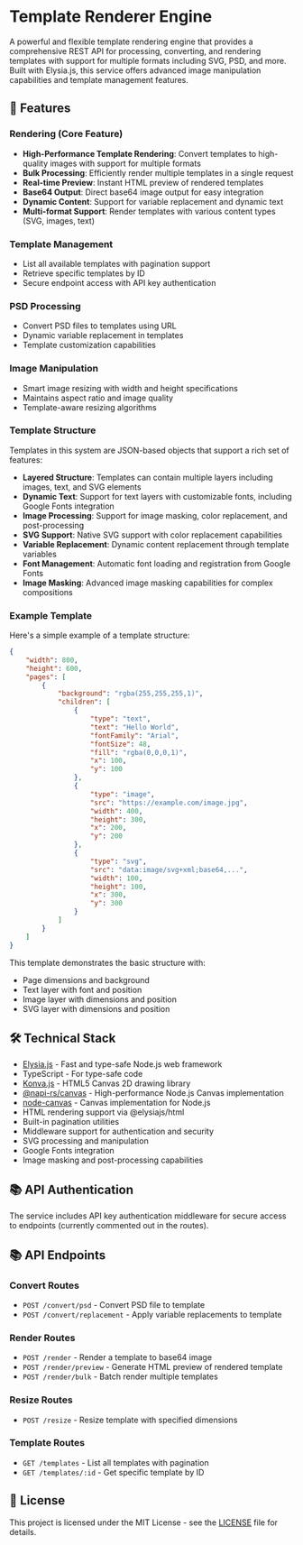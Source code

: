 # Template Renderer Engine

A powerful and flexible template rendering engine that provides a comprehensive REST API for processing, converting, and rendering templates with support for multiple formats including SVG, PSD, and more. Built with Elysia.js, this service offers advanced image manipulation capabilities and template management features.

## 🚀 Features

### Rendering (Core Feature)

-   **High-Performance Template Rendering**: Convert templates to high-quality images with support for multiple formats
-   **Bulk Processing**: Efficiently render multiple templates in a single request
-   **Real-time Preview**: Instant HTML preview of rendered templates
-   **Base64 Output**: Direct base64 image output for easy integration
-   **Dynamic Content**: Support for variable replacement and dynamic text
-   **Multi-format Support**: Render templates with various content types (SVG, images, text)

### Template Management

-   List all available templates with pagination support
-   Retrieve specific templates by ID
-   Secure endpoint access with API key authentication

### PSD Processing

-   Convert PSD files to templates using URL
-   Dynamic variable replacement in templates
-   Template customization capabilities

### Image Manipulation

-   Smart image resizing with width and height specifications
-   Maintains aspect ratio and image quality
-   Template-aware resizing algorithms

### Template Structure

Templates in this system are JSON-based objects that support a rich set of features:

-   **Layered Structure**: Templates can contain multiple layers including images, text, and SVG elements
-   **Dynamic Text**: Support for text layers with customizable fonts, including Google Fonts integration
-   **Image Processing**: Support for image masking, color replacement, and post-processing
-   **SVG Support**: Native SVG support with color replacement capabilities
-   **Variable Replacement**: Dynamic content replacement through template variables
-   **Font Management**: Automatic font loading and registration from Google Fonts
-   **Image Masking**: Advanced image masking capabilities for complex compositions

### Example Template

Here's a simple example of a template structure:

```json
{
    "width": 800,
    "height": 600,
    "pages": [
        {
            "background": "rgba(255,255,255,1)",
            "children": [
                {
                    "type": "text",
                    "text": "Hello World",
                    "fontFamily": "Arial",
                    "fontSize": 48,
                    "fill": "rgba(0,0,0,1)",
                    "x": 100,
                    "y": 100
                },
                {
                    "type": "image",
                    "src": "https://example.com/image.jpg",
                    "width": 400,
                    "height": 300,
                    "x": 200,
                    "y": 200
                },
                {
                    "type": "svg",
                    "src": "data:image/svg+xml;base64,...",
                    "width": 100,
                    "height": 100,
                    "x": 300,
                    "y": 300
                }
            ]
        }
    ]
}
```

This template demonstrates the basic structure with:

-   Page dimensions and background
-   Text layer with font and position
-   Image layer with dimensions and position
-   SVG layer with dimensions and position

## 🛠️ Technical Stack

-   [Elysia.js](https://elysiajs.com/) - Fast and type-safe Node.js web framework
-   TypeScript - For type-safe code
-   [Konva.js](https://konvajs.org/) - HTML5 Canvas 2D drawing library
-   [@napi-rs/canvas](https://github.com/Brooooooklyn/canvas) - High-performance Node.js Canvas implementation
-   [node-canvas](https://github.com/Automattic/node-canvas) - Canvas implementation for Node.js
-   HTML rendering support via @elysiajs/html
-   Built-in pagination utilities
-   Middleware support for authentication and security
-   SVG processing and manipulation
-   Google Fonts integration
-   Image masking and post-processing capabilities

## 📚 API Authentication

The service includes API key authentication middleware for secure access to endpoints (currently commented out in the routes).

## 📚 API Endpoints

### Convert Routes

-   `POST /convert/psd` - Convert PSD file to template
-   `POST /convert/replacement` - Apply variable replacements to template

### Render Routes

-   `POST /render` - Render a template to base64 image
-   `POST /render/preview` - Generate HTML preview of rendered template
-   `POST /render/bulk` - Batch render multiple templates

### Resize Routes

-   `POST /resize` - Resize template with specified dimensions

### Template Routes

-   `GET /templates` - List all templates with pagination
-   `GET /templates/:id` - Get specific template by ID

## 📄 License

This project is licensed under the MIT License - see the [LICENSE](LICENSE) file for details.
